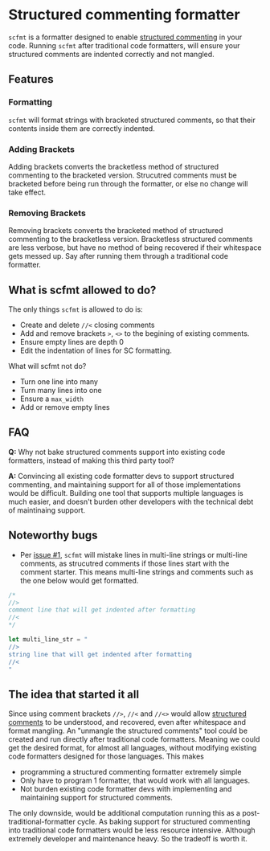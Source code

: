 # Structured commenting formatter

``scfmt`` is a formatter designed to enable [structured commenting](https://github.com/sloganking/Structured-Commenting) in your code. Running ``scfmt`` after traditional code formatters, will ensure your structured comments are indented correctly and not mangled.

## Features

### Formatting
``scfmt`` will format strings with bracketed structured comments, so that their contents inside them are correctly indented.

### Adding Brackets
Adding brackets converts the bracketless method of structured commenting to the bracketed version. Strucutred comments must be bracketed before being run through the formatter, or else no change will take effect.

### Removing Brackets
Removing brackets converts the bracketed method of structured commenting to the bracketless version. Bracketless structured comments are less verbose, but have no method of being recovered if their whitespace gets messed up. Say after running them through a traditional code formatter.


## What is scfmt allowed to do?

The only things ``scfmt`` is allowed to do is: 
- Create and delete ``//<`` closing comments
- Add and remove brackets ``>``, ``<>`` to the begining of existing comments.
- Ensure empty lines are depth 0
- Edit the indentation of lines for SC formatting.

What will scfmt not do?
- Turn one line into many
- Turn many lines into one
- Ensure a ``max_width``
- Add or remove empty lines

## FAQ

**Q:** Why not bake structured comments support into existing code formatters, instead of making this third party tool?

**A:** Convincing all existing code formatter devs to support structured commenting, and maintaining support for all of those implementations would be difficult. Building one tool that supports multiple languages is much easier, and doesn't burden other developers with the technical debt of maintinaing support.


## Noteworthy bugs

- Per [issue #1](https://github.com/sloganking/Structured-commenting-formatter/issues/1), ``scfmt`` will mistake lines in multi-line strings or multi-line comments, as strucutred comments if those lines start with the comment starter. This means multi-line strings and comments such as the one below would get formatted.

```rust
/*
//>
comment line that will get indented after formatting
//<
*/

let multi_line_str = "
//>
string line that will get indented after formatting
//<
"

```



## The idea that started it all
 
Since using comment brackets ``//>``,  ``//<`` and ``//<>`` would allow [structured comments](https://github.com/sloganking/Structured-Commenting) to be understood, and recovered, even after whitespace and format mangling. An "unmangle the structured comments" tool could be created and run directly after traditional code formatters. Meaning we could get the desired format, for almost all languages, without modifying existing code formatters designed for those languages. This makes

- programming a structured commenting formatter extremely simple
- Only have to program 1 formatter, that would work with all languages.
- Not burden existing code formatter devs with implementing and maintaining support for structured comments.

The only downside, would be additional computation running this as a post-traditional-formatter cycle. As baking support for structured commenting into traditional code formatters would be less resource intensive. Although extremely developer and maintenance heavy. So the tradeoff is worth it.
